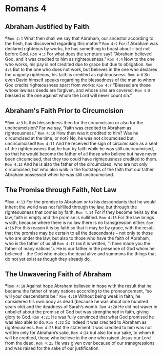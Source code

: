 # Romans 4

## Abraham Justified by Faith
¶`Rom 4:1` What then shall we say that Abraham, our ancestor according to the flesh, has discovered regarding this matter?
`Rom 4:2` For if Abraham was declared righteous by works, he has something to boast about – but not before God.
`Rom 4:3` For what does the scripture say? “Abraham believed God, and it was credited to him as righteousness.”
`Rom 4:4` Now to the one who works, his pay is not credited due to grace but due to obligation.
`Rom 4:5` But to the one who does not work, but believes in the one who declares the ungodly righteous, his faith is credited as righteousness.
`Rom 4:6` So even David himself speaks regarding the blessedness of the man to whom God credits righteousness apart from works:
`Rom 4:7` “Blessed are those whose lawless deeds are forgiven, and whose sins are covered;
`Rom 4:8` blessed is the one against whom the Lord will never count sin.”

## Abraham's Faith Prior to Circumcision
¶`Rom 4:9` Is this blessedness then for the circumcision or also for the uncircumcision? For we say, “faith was credited to Abraham as righteousness.”
`Rom 4:10` How then was it credited to him? Was he circumcised at the time, or not? No, he was not circumcised but uncircumcised!
`Rom 4:11` And he received the sign of circumcision as a seal of the righteousness that he had by faith while he was still uncircumcised, so that he would become the father of all those who believe but have never been circumcised, that they too could have righteousness credited to them.
`Rom 4:12` And he is also the father of the circumcised, who are not only circumcised, but who also walk in the footsteps of the faith that our father Abraham possessed when he was still uncircumcised.

## The Promise through Faith, Not Law
¶`Rom 4:13` For the promise to Abraham or to his descendants that he would inherit the world was not fulfilled through the law, but through the righteousness that comes by faith.
`Rom 4:14` For if they become heirs by the law, faith is empty and the promise is nullified.
`Rom 4:15` For the law brings wrath, because where there is no law there is no transgression either.
`Rom 4:16` For this reason it is by faith so that it may be by grace, with the result that the promise may be certain to all the descendants – not only to those who are under the law, but also to those who have the faith of Abraham, who is the father of us all
`Rom 4:17` (as it is written, “I have made you the father of many nations”). He is our father in the presence of God whom he believed – the God who makes the dead alive and summons the things that do not yet exist as though they already do.

## The Unwavering Faith of Abraham
¶`Rom 4:18` Against hope Abraham believed in hope with the result that he became the father of many nations according to the pronouncement, “so will your descendants be.”
`Rom 4:19` Without being weak in faith, he considered his own body as dead (because he was about one hundred years old) and the deadness of Sarah’s womb.
`Rom 4:20` He did not waver in unbelief about the promise of God but was strengthened in faith, giving glory to God.
`Rom 4:21` He was fully convinced that what God promised he was also able to do.
`Rom 4:22` So indeed it was credited to Abraham as righteousness.
`Rom 4:23` But the statement it was credited to him was not written only for Abraham’s sake,
`Rom 4:24` but also for our sake, to whom it will be credited, those who believe in the one who raised Jesus our Lord from the dead.
`Rom 4:25` He was given over because of our transgressions and was raised for the sake of our justification.
